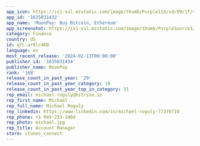 ```yaml
---
app_icon: https://is1-ssl.mzstatic.com/image/thumb/Purple116/v4/99/1f/4a/991f4a64-ab76-b94d-5825-a6e9134f521f/AppIcon-0-0-1x_U007emarketing-0-5-0-85-220.png/1024x1024bb.png
app_id: '1635031432'
app_name: 'MoonPay: Buy Bitcoin, Ethereum'
app_screenshot: https://is1-ssl.mzstatic.com/image/thumb/PurpleSource126/v4/20/b0/10/20b010f4-ae1a-ba8d-58c9-4f9a5a3940d1/d8394c47-0a72-4cd4-b9a0-1ce2af4d5a0c_1.png/1242x2688bb.png
category: Finance
country: US
id: q7L-ar9lc4KB
language: en
most_recent_release: '2024-02-13T00:00:00'
publisher_id: '1635031434'
publisher_name: MoonPay
rank: '168'
release_count_in_past_year: '29'
release_count_in_past_year_category: 19
release_count_in_past_year_top_in_category: 31
rep_email: michael.roguly@bitrise.io
rep_first_name: Michael
rep_full_name: Michael Roguly
rep_linkedin: https://www.linkedin.com/in/michael-roguly-77376710
rep_phone: +1 949-233-3404
rep_photo: michael.jpg
rep_title: Account Manager
store: itunes_connect
---
```

